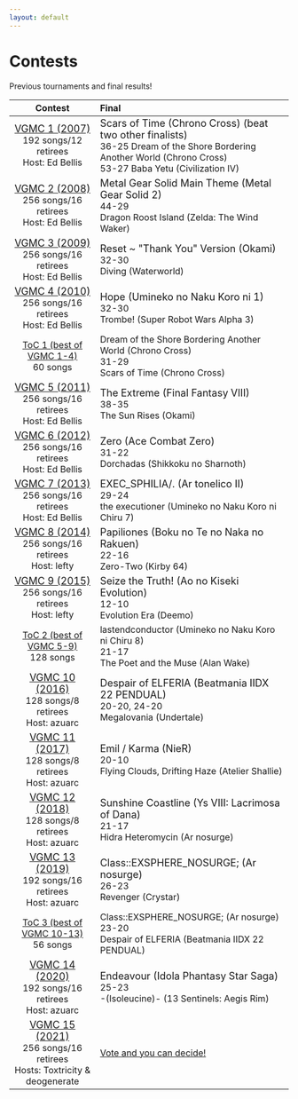 ```yaml
---
layout: default
---
```


# Contests

Previous tournaments and final results!

 Contest | Final
:-------:|:-----
<span style="font-size:large;">[VGMC 1 (2007)](http://www.bracketmaker.com/tlist.cfm?tid=229929)</span><br>192 songs/12 retirees<br>Host: Ed Bellis | <span style="font-size:large;">Scars of Time (Chrono Cross) (beat two other finalists)</span><br>36-25 Dream of the Shore Bordering Another World (Chrono Cross)<br>53-27 Baba Yetu (Civilization IV)
<span style="font-size:large;">[VGMC 2 (2008)](http://www.bracketmaker.com/tlist.cfm?tid=276389)</span><br>256 songs/16 retirees<br>Host: Ed Bellis | <span style="font-size:large;">Metal Gear Solid Main Theme (Metal Gear Solid 2)</span><br>44-29<br>Dragon Roost Island (Zelda: The Wind Waker)
<span style="font-size:large;">[VGMC 3 (2009)](http://www.bracketmaker.com/tlist.cfm?tid=327002)</span><br>256 songs/16 retirees<br>Host: Ed Bellis | <span style="font-size:large;">Reset ~ "Thank You" Version (Okami)</span><br>32-30<br>Diving (Waterworld)
<span style="font-size:large;">[VGMC 4 (2010)](http://www.bracketmaker.com/tlist.cfm?tid=364957)</span><br>256 songs/16 retirees<br>Host: Ed Bellis | <span style="font-size:large;">Hope (Umineko no Naku Koro ni 1)</span><br>32-30<br>Trombe! (Super Robot Wars Alpha 3)
[ToC 1 (best of VGMC 1-4)](http://www.bracketmaker.com/tmenu.cfm?tid=379471)<br>60 songs | Dream of the Shore Bordering Another World (Chrono Cross)<br>31-29<br>Scars of Time (Chrono Cross)
<span style="font-size:large;">[VGMC 5 (2011)](http://www.bracketmaker.com/tlist.cfm?tid=397610)</span><br>256 songs/16 retirees<br>Host: Ed Bellis | <span style="font-size:large;">The Extreme (Final Fantasy VIII)</span><br>38-35<br>The Sun Rises (Okami)
<span style="font-size:large;">[VGMC 6 (2012)](http://www.bracketmaker.com/tlist.cfm?tid=426428)</span><br>256 songs/16 retirees<br>Host: Ed Bellis | <span style="font-size:large;">Zero (Ace Combat Zero)</span><br>31-22<br>Dorchadas (Shikkoku no Sharnoth)
<span style="font-size:large;">[VGMC 7 (2013)](http://www.bracketmaker.com/tlist.cfm?tid=444450)</span><br>256 songs/16 retirees<br>Host: Ed Bellis | <span style="font-size:large;">EXEC_SPHILIA/. (Ar tonelico II)</span><br>29-24<br>the executioner (Umineko no Naku Koro ni Chiru 7)
<span style="font-size:large;">[VGMC 8 (2014)](http://www.bracketmaker.com/tmenu.cfm?tid=454368)</span><br>256 songs/16 retirees<br>Host: lefty | <span style="font-size:large;">Papiliones (Boku no Te no Naka no Rakuen)</span><br>22-16<br>Zero-Two (Kirby 64)
<span style="font-size:large;">[VGMC 9 (2015)](http://www.bracketmaker.com/tmenu.cfm?tid=459544)</span><br>256 songs/16 retirees<br>Host: lefty | <span style="font-size:large;">Seize the Truth! (Ao no Kiseki Evolution)</span><br>12-10<br>Evolution Era (Deemo)
[ToC 2 (best of VGMC 5-9)](http://www.bracketmaker.com/tmenu.cfm?tid=463073)<br>128 songs | lastendconductor (Umineko no Naku Koro ni Chiru 8)<br>21-17<br>The Poet and the Muse (Alan Wake)
<span style="font-size:large;">[VGMC 10 (2016)](http://www.bracketmaker.com/tmenu.cfm?tid=463073)</span><br>128 songs/8 retirees<br>Host: azuarc | <span style="font-size:large;">Despair of ELFERIA (Beatmania IIDX 22 PENDUAL)</span><br>20-20, 24-20<br>Megalovania (Undertale)
<span style="font-size:large;">[VGMC 11 (2017)](http://www.bracketmaker.com/tlist.cfm?tid=466312)</span><br>128 songs/8 retirees<br>Host: azuarc | <span style="font-size:large;">Emil / Karma (NieR)</span><br>20-10<br>Flying Clouds, Drifting Haze (Atelier Shallie)
<span style="font-size:large;">[VGMC 12 (2018)](http://www.bracketmaker.com/tlist.cfm?tid=469506)</span><br>128 songs/8 retirees<br>Host: azuarc | <span style="font-size:large;">Sunshine Coastline (Ys VIII: Lacrimosa of Dana)</span><br>21-17<br>Hidra Heteromycin (Ar nosurge)
<span style="font-size:large;">[VGMC 13 (2019)](http://www.bracketmaker.com/tlist.cfm?tid=471679)</span><br>192 songs/16 retirees<br>Host: azuarc | <span style="font-size:large;">Class::EXSPHERE_NOSURGE; (Ar nosurge)</span><br>26-23<br>Revenger (Crystar)
[ToC 3 (best of VGMC 10-13)](http://www.bracketmaker.com/tlist.cfm?tid=473292)<br>56 songs | Class::EXSPHERE_NOSURGE; (Ar nosurge)<br>23-20<br>Despair of ELFERIA (Beatmania IIDX 22 PENDUAL)
<span style="font-size:large;">[VGMC 14 (2020)](http://www.bracketmaker.com/tlist.cfm?tid=473292)</span><br>192 songs/16 retirees<br>Host: azuarc | <span style="font-size:large;">Endeavour (Idola Phantasy Star Saga)</span><br>25-23<br>-(Isoleucine)- (13 Sentinels: Aegis Rim)
<span style="font-size:large;">[VGMC 15 (2021)](https://www.bracketmaker.com/tlist.cfm?tid=474630)</span><br>256 songs/16 retirees<br>Hosts: Toxtricity & deogenerate | [Vote and you can decide!](https://gamefaqs.gamespot.com/boards/8-gamefaqs-contests?search=vgmc)
